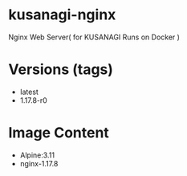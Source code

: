 # kusanagi-nginx

Nginx Web Server( for KUSANAGI Runs on Docker )

# Versions (tags)

- latest
- 1.17.8-r0

# Image Content

- Alpine:3.11
- nginx-1.17.8

